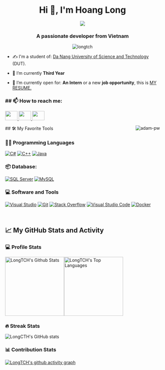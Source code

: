 <h1 align="center">Hi 👋, I'm Hoang Long</h1>
<p align="center"><img src="https://img.icons8.com/color/48/000000/vietnam-circular.png"/></p>
<h3 align="center">A passionate developer from Vietnam </h3>
<p align="center"> <img src="https://komarev.com/ghpvc/?username=longtch" alt="longtch" /> </p>

- ✍ I'm a student of: [Da Nang University of Science and Technology](http://dut.udn.vn/) (DUT).

- 🌱 I’m currently **Third Year**

- 🤔 I’m currently open for: <b>An Intern</b> or a new <b>job opportunity</b>, this is <a href="https://www.topcv.vn/xem-cv/U1lUAAlbVwBVAgwIAwRRVVAGBlZRWAFcB1wBBw7a7e" target="_blank">MY RESUME.</a>

<h3 align="left">## 📫 How to reach me:</h3>

<p align="left">
  <a href="https://www.facebook.com/truongconghoang.long.9/" alt="Facebook">
    <img src="https://img.icons8.com/fluent/48/000000/facebook-new.png" target="_blank" height="30" width="40"/>
  </a> 
  <a href="https://github.com/LongTCH" alt="Github">
    <img src="https://img.icons8.com/fluent/48/000000/github.png" height="30" width="40"/>
  </a> 
  <a href="mailto:truongconghoanglong@gmail.com" alt="Email">
    <img src="https://img.icons8.com/fluent/48/000000/mailing.png" height="30" width="40"/>
  </a>
</p>
<p><img align="right" src="https://github.com/Adam-pw/Adam-pw/blob/main/animation_500_kxa883sd.gif" alt="adam-pw" /></p>
## 🛠️ My Favorite Tools

### 👨‍💻 Programming Languages

<p>
    <a href="https://github.com/LongTCH"><img alt="C#" src="https://img.shields.io/badge/-C%23-purple?style=for-the-badge&logo=csharp&logoColor=white"></a>
    <a href="https://github.com/LongTCH"><img alt="C++" src="https://img.shields.io/badge/-C%2B%2B-skyblue?style=for-the-badge&logo=c++&logoColor=white"></a>
    <a href="https://github.com/LongTCH"><img alt="Java" src="https://img.shields.io/badge/-Java-black?style=for-the-badge&logo=java&logoColor=white"></a>
</p>

### 📦 Database:

<p>
<a href="https://github.com/LongTCH"><img alt="SQL Server" src="https://img.shields.io/badge/-SQL%20Server-lightgrey?style=for-the-badge&logo=microsoftsqlserver&logoColor=white"></a>
<a href="https://github.com/LongTCH"><img alt="MySQL" src="https://img.shields.io/badge/-MySQL-000?style=for-the-badge&logo=MySQL&logoColor=white"></a>
</p>

### 💻 Software and Tools

<p>
    <a href="https://github.com/LongTCH"><img alt="Visual Studio" src="https://img.shields.io/badge/-visual%20studio-purple?style=for-the-badge&logo=visualstudio&logoColor=white"></a>
    <a href="https://github.com/LongTCH"><img alt="Git" src="https://img.shields.io/badge/Git%20-%23F05033.svg?style=for-the-badge&logo=git&logoColor=white"></a>
    <a href="https://github.com/LongTCH"><img alt="Stack Overflow" src="https://img.shields.io/badge/-Stack%20Overflow-FE7A16?style=for-the-badge&logo=stack-overflow&logoColor=white"></a>
    <a href="https://github.com/LongTCH"><img alt="Visual Studio Code" src="https://img.shields.io/badge/Visual%20Studio%20Code-0078d7.svg?style=for-the-badge&logo=visual-studio-code&logoColor=white"></a>
    <a href="https://github.com/LongTCH"><img alt="Docker" src="https://img.shields.io/badge/-Docker-blue?style=for-the-badge&logo=docker&logoColor=white"></a>
</p>
</br>


## 📈 My GitHub Stats and Activity

### 💻 Profile Stats

<img alt="LongTCH's Github Stats" src="https://github-readme-stats.vercel.app/api/?username=longtch&show_icons=true&include_all_commits=true&count_private=true&theme=react&hide_border=true&bg_color=1F222E&title_color=F85D7F&icon_color=F8D866" height="192px"/><img alt="LongTCH's Top Languages" src="https://github-readme-stats.vercel.app/api/top-langs/?username=longtch&langs_count=8&layout=compact&theme=react&hide_border=true&bg_color=1F222E&title_color=F85D7F&icon_color=F8D866" height="192px"/>


### 🔥 Streak Stats

![LongCTH's GitHub stats](https://github-readme-streak-stats.herokuapp.com/?user=longtch&theme=tokyonight)

### 📊 Contribution Stats

[![LongTCH's github activity graph](https://github-readme-activity-graph.cyclic.app/graph?username=longtch&theme=tokyo-night)](https://github.com/ashutosh00710/github-readme-activity-graph)


</table>



